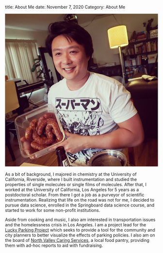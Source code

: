 title: About Me
date: November 7, 2020
Category: About Me

![Me](/images/about.jpg)

As a bit of background, I majored in chemistry at the University of California, Riverside, where I built instrumentation and studied the properties of single molecules or single films of molecules.  After that, I worked at the University of California, Los Angeles for 5 years as a postdoctoral scholar. From there I got a job as a purveyor of scientific instrumentation. Realizing that life on the road was not for me, I decided to pursue data science, enrolled in the Springboard data science course, and started to work for some non-profit institutions. 

Aside from cooking and music, I also am interested in transportation issues and the homelessness crisis in Los Angeles. I am a project lead for the [Lucky Parking Project](https://www.hackforla.org/projects/lucky-parking) which seeks to provide a tool for the community and city planners to better visualize the effects of parking policies. I also am on the board of [North Valley Caring Services](https://www.nvcsinc.org/), a local food pantry, providing them with ad-hoc reports to aid with fundraising.

